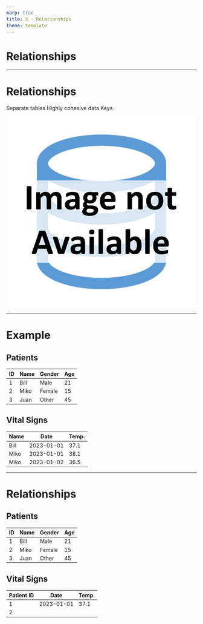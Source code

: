 ```yaml
---
marp: true
title: 5 - Relationships
theme: template
---
```


<!-- _class: title-only -->

# Relationships

---

<!-- _class: title-two-content-left-center -->

# Relationships

Separate tables
Highly cohesive data
Keys

![image An icon of a database with two arrows pointing to another database in a flat minimalist style](images/placeholder.png)

---

<!-- _class: title-two-content-comparison -->

# Example

## Patients
| ID | Name | Gender | Age |
| -- | ---- | ------ | --- |
| 1  | Bill | Male   | 21  |
| 2  | Miko | Female | 15  |
| 3  | Juan | Other  | 45  |


## Vital Signs
| Name | Date       | Temp. |
| ---- | ---------- | ----- |
| Bill | 2023-01-01 | 37.1  |
| Miko | 2023-01-01 | 38.1  |
| Miko | 2023-01-02 | 36.5  |

---

<!-- _class: title-two-content-comparison -->

# Relationships

## Patients
| ID | Name | Gender | Age |
| -- | ---- | ------ | --- |
| 1  | Bill | Male   | 21  |
| 2  | Miko | Female | 15  |
| 3  | Juan | Other  | 45  |


## Vital Signs
| Patient ID | Date       | Temp. |
| ---------- | ---------- | ----- |
| 1          | 2023-01-01 | 37.1  |
| 2